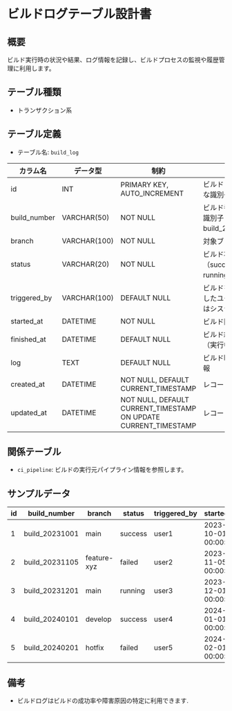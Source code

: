 # ビルドログテーブル設計書

## 概要
ビルド実行時の状況や結果、ログ情報を記録し、ビルドプロセスの監視や履歴管理に利用します。

## テーブル種類
- トランザクション系

## テーブル定義
- テーブル名: `build_log`

| カラム名      | データ型      | 制約                                      | 説明                                  |
|---------------|---------------|-------------------------------------------|---------------------------------------|
| id            | INT           | PRIMARY KEY, AUTO_INCREMENT               | ビルドログの一意な識別子               |
| build_number  | VARCHAR(50)   | NOT NULL                                  | ビルド番号または識別子（例: build_20231001） |
| branch        | VARCHAR(100)  | NOT NULL                                  | 対象ブランチ名                        |
| status        | VARCHAR(20)   | NOT NULL                                  | ビルド状態（success, failed, running 等） |
| triggered_by  | VARCHAR(100)  | DEFAULT NULL                              | ビルドをトリガーしたユーザーまたはシステム |
| started_at    | DATETIME      | NOT NULL                                  | ビルド開始日時                        |
| finished_at   | DATETIME      | DEFAULT NULL                              | ビルド終了日時（実行中はNULL）         |
| log           | TEXT          | DEFAULT NULL                              | ビルド時のログ情報                    |
| created_at    | DATETIME      | NOT NULL, DEFAULT CURRENT_TIMESTAMP       | レコード作成日時                      |
| updated_at    | DATETIME      | NOT NULL, DEFAULT CURRENT_TIMESTAMP ON UPDATE CURRENT_TIMESTAMP | レコード更新日時    |

## 関係テーブル
- `ci_pipeline`: ビルドの実行元パイプライン情報を参照します。

## サンプルデータ

| id | build_number    | branch       | status  | triggered_by | started_at           | finished_at          | log           | created_at           | updated_at           |
|----|-----------------|--------------|---------|--------------|----------------------|----------------------|---------------|----------------------|----------------------|
| 1  | build_20231001  | main         | success | user1        | 2023-10-01 00:00:00  | 2023-10-01 01:00:00  | Build success | 2023-10-01 00:00:00  | 2023-10-01 00:00:00  |
| 2  | build_20231105  | feature-xyz  | failed  | user2        | 2023-11-05 00:00:00  | 2023-11-05 01:00:00  | Build failed  | 2023-11-05 00:00:00  | 2023-11-05 00:00:00  |
| 3  | build_20231201  | main         | running | user3        | 2023-12-01 00:00:00  | NULL                 | NULL          | 2023-12-01 00:00:00  | 2023-12-01 00:00:00  |
| 4  | build_20240101  | develop      | success | user4        | 2024-01-01 00:00:00  | 2024-01-01 01:00:00  | Build success | 2024-01-01 00:00:00  | 2024-01-01 00:00:00  |
| 5  | build_20240201  | hotfix       | failed  | user5        | 2024-02-01 00:00:00  | 2024-02-01 01:00:00  | Build failed  | 2024-02-01 00:00:00  | 2024-02-01 00:00:00  |

## 備考
- ビルドログはビルドの成功率や障害原因の特定に利用できます.
